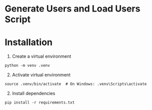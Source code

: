 # Generate Users and Load Users Script

# Installation

1. Create a virtual environment 
```
python -m venv .venv
```

2. Activate virtual environment
```
source .venv/bin/activate  # On Windows: .venv\Scripts\activate
```

2. Install dependencies
```
pip install -r requirements.txt
```